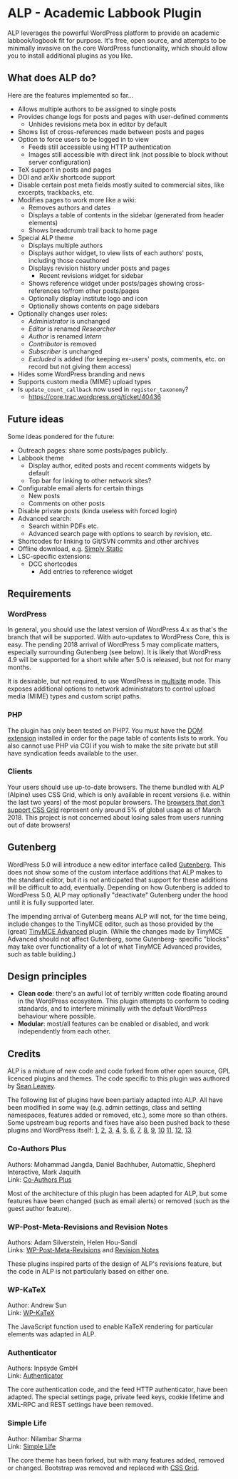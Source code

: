 # ALP - Academic Labbook Plugin
ALP leverages the powerful WordPress platform to provide an academic
labbook/logbook fit for purpose. It's free, open source, and attempts to be
minimally invasive on the core WordPress functionality, which should allow you
to install additional plugins as you like.

## What does ALP do?
Here are the features implemented so far...
 - Allows multiple authors to be assigned to single posts
 - Provides change logs for posts and pages with user-defined comments
   - Unhides revisions meta box in editor by default
 - Shows list of cross-references made between posts and pages
 - Option to force users to be logged in to view
   - Feeds still accessible using HTTP authentication
   - Images still accessible with direct link (not possible to block without server configuration)
 - TeX support in posts and pages
 - DOI and arXiv shortcode support
 - Disable certain post meta fields mostly suited to commercial sites, like
   excerpts, trackbacks, etc.
 - Modifies pages to work more like a wiki:
   - Removes authors and dates
   - Displays a table of contents in the sidebar (generated from header elements)
   - Shows breadcrumb trail back to home page
 - Special ALP theme
   - Displays multiple authors
   - Displays author widget, to view lists of each authors' posts, including those coauthored
   - Displays revision history under posts and pages
     - Recent revisions widget for sidebar
   - Shows reference widget under posts/pages showing cross-references to/from other posts/pages
   - Optionally display institute logo and icon
   - Optionally shows contents on page sidebars
 - Optionally changes user roles:
   - *Administrator* is unchanged
   - *Editor* is renamed *Researcher*
   - *Author* is renamed *Intern*
   - *Contributor* is removed
   - *Subscriber* is unchanged
   - *Excluded* is added (for keeping ex-users' posts, comments, etc. on record but not giving them access)
 - Hides some WordPress branding and news
 - Supports custom media (MIME) upload types
 - Is `update_count_callback` now used in `register_taxonomy`?
   - https://core.trac.wordpress.org/ticket/40436

## Future ideas
Some ideas pondered for the future:
 - Outreach pages: share some posts/pages publicly.
 - Labbook theme
   - Display author, edited posts and recent comments widgets by default
   - Top bar for linking to other network sites?
 - Configurable email alerts for certain things
   - New posts
   - Comments on other posts
 - Disable private posts (kinda useless with forced login)
 - Advanced search:
   - Search within PDFs etc.
   - Advanced search page with options to search by revision, etc.
 - Shortcodes for linking to Git/SVN commits and other archives
 - Offline download, e.g. [Simply Static](https://wordpress.org/plugins/simply-static/)
 - LSC-specific extensions:
   - DCC shortcodes
     - Add entries to reference widget

## Requirements

### WordPress
In general, you should use the latest version of WordPress 4.x as that's the
branch that will be supported. With auto-updates to WordPress Core, this is
easy. The pending 2018 arrival of WordPress 5 may complicate matters, especially
surrounding Gutenberg (see below). It is likely that WordPress 4.9 will be
supported for a short while after 5.0 is released, but not for many months.

It is desirable, but not required, to use WordPress in [multisite](https://codex.wordpress.org/Create_A_Network)
mode. This exposes additional options to network administrators to control upload
media (MIME) types and custom script paths.

### PHP
The plugin has only been tested on PHP7. You must have the [DOM extension](http://www.php.net/manual/en/book.dom.php) installed in order for the page
table of contents lists to work. You also cannot use PHP via CGI if you wish
to make the site private but still have syndication feeds available to the user.

### Clients
Your users should use up-to-date browsers. The theme bundled with ALP (Alpine)
uses CSS Grid, which is only available in recent versions (i.e. within the last
two years) of the most popular browsers. The [browsers that don't support CSS Grid](https://caniuse.com/#feat=css-grid)
represent only around 5% of global usage as of March 2018. This project is not
concerned about losing sales from users running out of date browsers!

## Gutenberg
WordPress 5.0 will introduce a new editor interface called [Gutenberg](https://wordpress.org/gutenberg/).
This does not show some of the custom interface additions that ALP makes to the
standard editor, but it is not anticipated that support for these additions will
be difficult to add, eventually. Depending on how Gutenberg is added to WordPress 5.0,
ALP may optionally "deactivate" Gutenberg under the hood until it is fully supported
later.

The impending arrival of Gutenberg means ALP will not, for the time being,
include changes to the TinyMCE editor, such as those provided by the (great)
[TinyMCE Advanced](https://wordpress.org/plugins/tinymce-advanced/) plugin. (While
the changes made by TinyMCE Advanced should not affect Gutenberg, some Gutenberg-
specific "blocks" may take over functionality of a lot of what TinyMCE Advanced
provides, such as table building.)

## Design principles
 - **Clean code**: there's an awful lot of terribly written code floating around
   in the WordPress ecosystem. This plugin attempts to conform to coding
   standards, and to interfere minimally with the default WordPress behaviour
   where possible.
 - **Modular**: most/all features can be enabled or disabled, and work
   independently from each other.

## Credits
ALP is a mixture of new code and code forked from other open source, GPL
licenced plugins and themes. The code specific to this plugin was authored by
[Sean Leavey](https://attackllama.com/).

The following list of plugins have been partialy adapted into ALP. All have been
modified in some way (e.g. admin settings, class and setting namespaces, features
added or removed, etc.), some more so than others. Some upstream bug reports and
fixes have also been pushed back to these plugins and WordPress itself:
[1](https://wordpress.org/support/topic/two-bug-fixes-for-author-page/),
[2](https://wordpress.org/support/topic/overriding-cookie-expiry-for-directory-authenticated-users/),
[3](https://core.trac.wordpress.org/ticket/43613),
[4](https://core.trac.wordpress.org/ticket/43629),
[5](https://core.trac.wordpress.org/ticket/43705),
[6](https://github.com/Automattic/Co-Authors-Plus/pull/441#issuecomment-386415103),
[7](https://github.com/Automattic/Co-Authors-Plus/pull/457#issuecomment-386429553),
[8](https://github.com/Automattic/Co-Authors-Plus/issues/513),
[9](https://github.com/Automattic/Co-Authors-Plus/issues/514),
[10](https://github.com/Automattic/Co-Authors-Plus/issues/562)
[11](https://github.com/WordPress/gutenberg/issues/6688),
[12](https://github.com/WordPress/gutenberg/issues/6703),
[13](https://github.com/WordPress/gutenberg/issues/6704)

### Co-Authors Plus
Authors: Mohammad Jangda, Daniel Bachhuber, Automattic, Shepherd Interactive, Mark Jaquith  
Link: [Co-Authors Plus](https://wordpress.org/plugins/co-authors-plus/)

Most of the architecture of this plugin has been adapted for ALP, but some features have
been changed (such as email alerts) or removed (such as the guest author feature).

### WP-Post-Meta-Revisions and Revision Notes
Authors: Adam Silverstein, Helen Hou-Sandí  
Links: [WP-Post-Meta-Revisions](https://github.com/adamsilverstein/wp-post-meta-revisions) and [Revision Notes](https://wordpress.org/plugins/revision-notes/)

These plugins inspired parts of the design of ALP's revisions feature, but the code in ALP
is not particularly based on either one.

### WP-KaTeX
Author: Andrew Sun  
Link: [WP-KaTeX](https://wordpress.org/plugins/wp-katex/)

The JavaScript function used to enable KaTeX rendering for particular elements was adapted
in ALP.

### Authenticator
Authors: Inpsyde GmbH  
Link: [Authenticator](https://wordpress.org/plugins/authenticator/)

The core authentication code, and the feed HTTP authenticator, have been adapted. The special
settings page, private feed keys, cookie lifetime and XML-RPC and REST settings have been
removed.

### Simple Life
Author: Nilambar Sharma  
Link: [Simple Life](https://wordpress.org/themes/simple-life/)

The core theme has been forked, but with many features added, removed or changed. Bootstrap was
removed and replaced with [CSS Grid](https://developer.mozilla.org/en-US/docs/Web/CSS/CSS_Grid_Layout).